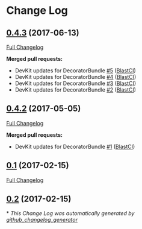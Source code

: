 # Change Log

## [0.4.3](https://github.com/libre-informatique/DecoratorBundle/tree/0.4.3) (2017-06-13)
[Full Changelog](https://github.com/libre-informatique/DecoratorBundle/compare/0.4.2...0.4.3)

**Merged pull requests:**

- DevKit updates for DecoratorBundle [\#5](https://github.com/libre-informatique/DecoratorBundle/pull/5) ([BlastCI](https://github.com/BlastCI))
- DevKit updates for DecoratorBundle [\#4](https://github.com/libre-informatique/DecoratorBundle/pull/4) ([BlastCI](https://github.com/BlastCI))
- DevKit updates for DecoratorBundle [\#3](https://github.com/libre-informatique/DecoratorBundle/pull/3) ([BlastCI](https://github.com/BlastCI))
- DevKit updates for DecoratorBundle [\#2](https://github.com/libre-informatique/DecoratorBundle/pull/2) ([BlastCI](https://github.com/BlastCI))

## [0.4.2](https://github.com/libre-informatique/DecoratorBundle/tree/0.4.2) (2017-05-05)
[Full Changelog](https://github.com/libre-informatique/DecoratorBundle/compare/0.1...0.4.2)

**Merged pull requests:**

- DevKit updates for DecoratorBundle [\#1](https://github.com/libre-informatique/DecoratorBundle/pull/1) ([BlastCI](https://github.com/BlastCI))

## [0.1](https://github.com/libre-informatique/DecoratorBundle/tree/0.1) (2017-02-15)
[Full Changelog](https://github.com/libre-informatique/DecoratorBundle/compare/0.2...0.1)

## [0.2](https://github.com/libre-informatique/DecoratorBundle/tree/0.2) (2017-02-15)


\* *This Change Log was automatically generated by [github_changelog_generator](https://github.com/skywinder/Github-Changelog-Generator)*